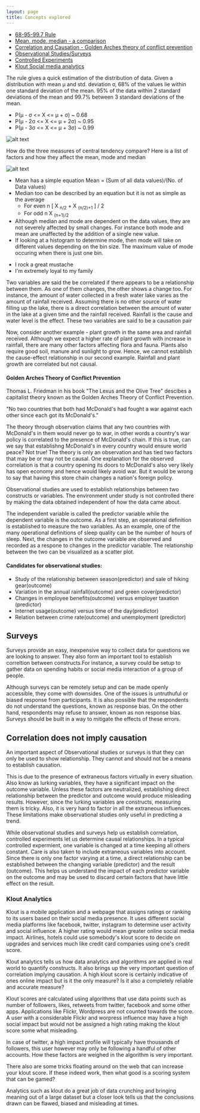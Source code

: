 ```yaml
---
layout: page
title: Concepts explored
---
```


  * [68-95-99.7 Rule](#68-95-99.7_Rule)
  * [Mean, mode, median - a comparison](#3_M's_quick_reference)   
  * [Correlation and Causation - Golden Arches theory of conflict prevention](#Correlation_and_Causation)
  * [Observational Studies/Surveys](#Observational_studies)
  * [Controlled Experiments](#Controlled_experiments)
  * [Klout Social media analytics](#Klout_analytics)
  
<a name="68-95-99.7_Rule"></a>
The rule gives a quick estimation of the distribution of data. Given a distribution with mean μ and std. deviation σ, 68% of the values lie within one standard deviation of the mean. 95% of the data within 2 standard deviations of the mean and 99.7% between 3 standard deviations of the mean.

* P(μ  - σ <= X <= μ  + σ) ~ 0.68
* P(μ - 2σ <= X <= μ + 2σ) ~ 0.95
* P(μ - 3σ <= X <= μ + 3σ) ~ 0.99
                   
![alt text](https://raw.githubusercontent.com/preetihemant/Udacity/master/Descriptive_Statistics_Course/68-95-99.7_rule.png "Normal Distribution Proportions")

<a name="3_M's_quick_reference"></a>
How do the three measures of central tendency compare? Here is a list of factors and how they affect the mean, mode and median

![alt text](https://raw.githubusercontent.com/preetihemant/Udacity/master/Descriptive_Statistics_Course/3M's.png "Central_measure_comparisons")

* Mean has a simple equation Mean = (Sum of all data values)/(No. of Data values)
* Median too can be described by an equation but it is not as simple as the average
  * For even n [ X <sub>n/2</sub> + X <sub>(n/2)+1</sub> ] / 2
  * For odd  n  X <sub>(n+1)/2</sub>
* Although median and mode are dependent on the data values, they are not severely affected by small changes. For instance both mode and     mean are unaffected by the addition of a single new value.
* If looking at a histogram to determine mode, then mode will take on different values depending on the bin size. The maximum value of mode   occuring when there is just one bin.
- I rock a great mustache
- I'm extremely loyal to my family

<a name="Correlation_and_Causation"></a>
<p>Two variables are said the be correlated if there appears to be a relationship between them. As one of them changes, the other shows a change too. For instance, the amount of water collected in a fresh water lake varies as the amount of rainfall received. Assuming there is no other source of water filling up the lake, there is a direct correlation between the amount of water in the lake at a given time and the rainfall received. Rainfall is the cause and water level is the effect. These two variables are said to be a causation pair </p>
<p>Now, consider another example - plant growth in the same area and rainfall received. Although we expect a higher rate of plant growth with increase in rainfall, there are many other factors affecting flora and fauna. Plants also require good soil, manure and sunlight to grow. Hence, we cannot establish the cause-effect relationship in our second example. Rainfall and plant growth are correlated but not causal. </p>

#### Golden Arches Theory of Conflict Prevention
<p> Thomas L. Friedman in his book "The Lexus and the Olive Tree" descibes a capitalist theory known as the Golden Arches Theory of Conflict Prevention. </p>
<p> "No two countries that both had McDonald's had fought a war against each other since each got its McDonald's." </p>
<p>The theory through observation claims that any two countries with McDonald's in them would never go to war, in other words a country's war policy is correlated to the presence of McDonald's chain. If this is true, can we say that establishng McDonald's in every country would ensure world peace? Not true! The theory is only an observation and has tied two factors that may be or may not be causal. 
One explanation for the observed correlation is that a country opening its doors to McDonald's also very likely has open economy and hence would likely avoid war. But it would be wrong to say that having this store chain changes a nation's foreign policy. </p>

<a name="Observational_studies"></a> 
<p> Observational studies are used to establish relationships between two constructs or variables. The environment under study is not controlled there by making the data obtained independent of how the data came about. </p>
<p> The independent variable is called the predictor variable while the dependent variable is the outcome. As a first step, an operational definition is established to measure the two variables. As an example, one of the many operational definitions of sleep quality can be the number of hours of sleep. Next, the changes in the outcome variable are observed and recorded as a respone to changes in the predictor variable. The relationship between the two can be visualized as a scatter plot. </p>

#### Candidates for observational studies:

*  Study of the relationship between season(predictor) and sale of hiking gear(outcome)
*  Variation in the annual rainfall(outcome) and green cover(predictor)
*  Changes in employee benefits(outcome) versus employer taxation (predictor)
*  Internet usage(outcome) versus time of the day(predictor)
*  Relation between crime rate(outcome) and unemployment (predictor)

## Surveys
<p> Surveys provide an easy, inexpensive way to collect data for questions we are looking to answer. They also form an important tool to establish correltion between constructs.For instance, a survey could be setup to gather data on spending habits or social media interaction of a group of people. </p>
<p> Although surveys can be remotely setup and can be made openly accessible, they come with downsides. One of the issues is untruthuful or biased response from participants. It is also possible that the respondents do not understand the questions, known as response bias. On the other hand, respondents may refuse to answer, known as non response bias. Surveys should be built in a way to mitigate the effects of these errors. </p>

## Correlation does not imply causation

<p> An important aspect of Observational studies or surveys is that they can only be used to show relationship. They cannot and should not be a means to establish causation. </p>
<p> This is due to the presence of extraneous factors virtually in every situation. Also know as lurking variables, they have a significant impact on the outcome variable. Unless these factors are neutralized, establishing direct relationship between the predictor and outcome would produce misleading results. However, since the lurking variables are constructs, measuring them is tricky. Also, it is very hard to factor in all the extraneous influences. These limitations make observational studies only useful in predicting a trend. <p>

<a name="Controlled_experiments"></a>

<p> While observational studies and surveys help us establish correlation, controlled experiments let us determine causal relationships.
In a typical controlled expermient, one variable is changed at a time keeping all others constant. Care is also taken to include extraneous variables into account. Since there is only one factor varying at a time, a direct relationship can be established between the changing variable (predictor) and the result (outcome). This helps us understand the impact of each predictor variable on the outcome and may be used to discard certain factors that have little effect on the result. 

<a name="Klout_analytics"></a>

### Klout Analytics
<p> Klout is a mobile application and a webpage that assigns ratings or ranking to its users based on their social media presence. It uses different social media platforms like facebook, twitter, instagram to determine user activity and social influence. A higher rating would mean greater online social media impact. Airlines, hotels could use somebody's klout score to decide on upgrades and services much like credit card companies using one's credit score. </p>

<p>Klout analytics tells us how data analytics and algorithms are applied in real world to quantify constructs. It also brings up the very important question of correlation implying causation. A high klout score is certainly indicative of ones online impact but is it the only measure? Is it also a completely reliable and accurate measure? </p>

<p>Klout scores are calculated using algorithms that use data points such as number of followers, likes, retweets from twitter, facebook and some other apps. Applications like Flickr, Wordpress are not counted towards the score. A user with a considerable Flickr and worpress influence may have a high social impact but would not be assigned a high rating making the klout score some what misleading. </p>

<p>In case of twitter, a high impact profile will typically have thousands of followers, this user however may only be following a handful of other accounts. How these factors are weighed in the algorithm is very important.</p>

<p>There also are some tricks floating around on the web that can increase your klout score. If these indeed work, then what good is a scoring system that can be gamed? </p>

<p>Analytics such as klout do a great job of data crunching and bringing meaning out of a large dataset but a closer look tells us that the conclusions drawn can be flawed, biased and misleading at times. </p>


